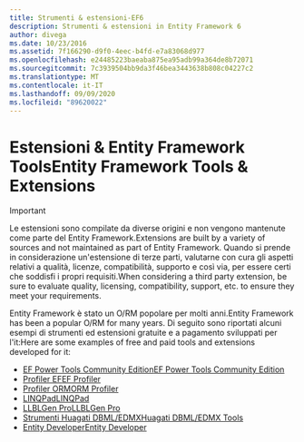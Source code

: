 ```yaml
---
title: Strumenti & estensioni-EF6
description: Strumenti & estensioni in Entity Framework 6
author: divega
ms.date: 10/23/2016
ms.assetid: 7f166290-d9f0-4eec-b4fd-e7a83068d977
ms.openlocfilehash: e24485223baeaba875ea95adb99a364de8b72071
ms.sourcegitcommit: 7c3939504bb9da3f46bea3443638b808c04227c2
ms.translationtype: MT
ms.contentlocale: it-IT
ms.lasthandoff: 09/09/2020
ms.locfileid: "89620022"
---
```

# <a name="entity-framework-tools--extensions"></a><span data-ttu-id="346a7-103">Estensioni & Entity Framework Tools</span><span class="sxs-lookup"><span data-stu-id="346a7-103">Entity Framework Tools & Extensions</span></span>
> [!IMPORTANT]  
> <span data-ttu-id="346a7-104">Le estensioni sono compilate da diverse origini e non vengono mantenute come parte del Entity Framework.</span><span class="sxs-lookup"><span data-stu-id="346a7-104">Extensions are built by a variety of sources and not maintained as part of Entity Framework.</span></span> <span data-ttu-id="346a7-105">Quando si prende in considerazione un'estensione di terze parti, valutarne con cura gli aspetti relativi a qualità, licenze, compatibilità, supporto e così via, per essere certi che soddisfi i propri requisiti.</span><span class="sxs-lookup"><span data-stu-id="346a7-105">When considering a third party extension, be sure to evaluate quality, licensing, compatibility, support, etc. to ensure they meet your requirements.</span></span>

<span data-ttu-id="346a7-106">Entity Framework è stato un O/RM popolare per molti anni.</span><span class="sxs-lookup"><span data-stu-id="346a7-106">Entity Framework has been a popular O/RM for many years.</span></span> <span data-ttu-id="346a7-107">Di seguito sono riportati alcuni esempi di strumenti ed estensioni gratuite e a pagamento sviluppati per l'it:</span><span class="sxs-lookup"><span data-stu-id="346a7-107">Here are some examples of free and paid tools and extensions developed for it:</span></span>    

- [<span data-ttu-id="346a7-108">EF Power Tools Community Edition</span><span class="sxs-lookup"><span data-stu-id="346a7-108">EF Power Tools Community Edition</span></span>](https://marketplace.visualstudio.com/items?itemName=ErikEJ.EntityFramework6PowerToolsCommunityEdition)
- [<span data-ttu-id="346a7-109">Profiler EF</span><span class="sxs-lookup"><span data-stu-id="346a7-109">EF Profiler</span></span>](https://efprof.com)  
- [<span data-ttu-id="346a7-110">Profiler ORM</span><span class="sxs-lookup"><span data-stu-id="346a7-110">ORM Profiler</span></span>](https://www.ormprofiler.com)  
- [<span data-ttu-id="346a7-111">LINQPad</span><span class="sxs-lookup"><span data-stu-id="346a7-111">LINQPad</span></span>](https://www.linqpad.net)  
- [<span data-ttu-id="346a7-112">LLBLGen Pro</span><span class="sxs-lookup"><span data-stu-id="346a7-112">LLBLGen Pro</span></span>](https://www.llblgen.com)  
- [<span data-ttu-id="346a7-113">Strumenti Huagati DBML/EDMX</span><span class="sxs-lookup"><span data-stu-id="346a7-113">Huagati DBML/EDMX Tools</span></span>](https://www.huagati.com/dbmltools)  
- [<span data-ttu-id="346a7-114">Entity Developer</span><span class="sxs-lookup"><span data-stu-id="346a7-114">Entity Developer</span></span>](https://www.devart.com/entitydeveloper)  
